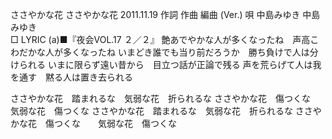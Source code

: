 ささやかな花
ささやかな花
2011.11.19
作詞  作曲  編曲 (Ver.)   唄
中島みゆき   中島みゆき        
□ LYRIC (a)■『夜会VOL.17 ２／２』
艶あでやかな人が多くなったね　声高こわだかな人が多くなったね
いまどき誰でも当り前だろうか　勝ち負けで人は分けられる
いまに限らず遠い昔から　目立つ話が正論で残る
声を荒らげて人は我を通す　黙る人は置き去られる

ささやかな花　踏まれるな　気弱な花　折られるな
ささやかな花　傷つくな　　気弱な花　傷つくな
ささやかな花　踏まれるな　気弱な花　折られるな
ささやかな花　傷つくな　　気弱な花　傷つくな
